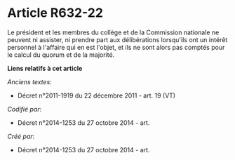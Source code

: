 # Article R632-22

Le président et les membres du collège et de la Commission nationale ne peuvent ni assister, ni prendre part aux
délibérations lorsqu'ils ont un intérêt personnel à l'affaire qui en est l'objet, et ils ne sont alors pas comptés pour le
calcul du quorum et de la majorité.

**Liens relatifs à cet article**

_Anciens textes_:

  - Décret n°2011-1919 du 22 décembre 2011 - art. 19 (VT)

_Codifié par_:

  - Décret n°2014-1253 du 27 octobre 2014 - art.

_Créé par_:

  - Décret n°2014-1253 du 27 octobre 2014 - art.

